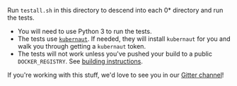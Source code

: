 Run `testall.sh` in this directory to descend into each 0* directory and run the tests.

- You will need to use Python 3 to run the tests.
- The tests use [`kubernaut`](https://kubernaut.io/). If needed, they will install `kubernaut` for you and walk you through getting a `kubernaut` token.
- The tests will not work unless you've pushed your build to a public `DOCKER_REGISTRY`. See [building instructions](../BUILDING.md).

If you're working with this stuff, we'd love to see you in our [Gitter channel](https://gitter.im/datawire/ambassador)!

